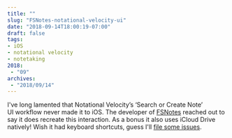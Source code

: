 ```yaml
---
title: ""
slug: "FSNotes-notational-velocity-ui"
date: "2018-09-14T18:00:19-07:00"
draft: false
tags:
- iOS
- notational velocity
- notetaking
2018:
 - "09"
archives:
 - "2018/09/14"
---
```


I've long lamented that Notational Velocity’s ‘Search or Create Note’ UI workflow never made it to iOS. The developer of [FSNotes][] reached out to say it does recreate this interaction. As a bonus it also uses iCloud Drive natively! Wish it had keyboard shortcuts, guess I'll [file some issues][FSNotes-gh].

[FSNotes]: https://fsnot.es
[FSNotes-gh]: https://github.com/glushchenko/fsnotes